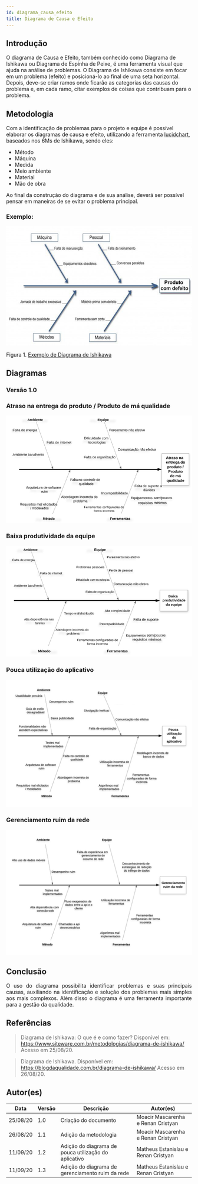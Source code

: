 ```yaml
---
id: diagrama_causa_efeito
title: Diagrama de Causa e Efeito
---
```


## Introdução
O diagrama de Causa e Efeito, também conhecido como Diagrama de Ishikawa ou Diagrama de Espinha de Peixe, é uma ferramenta visual que ajuda na análise de problemas. O Diagrama de Ishikawa consiste em focar em um problema (efeito) e posicioná-lo ao final de uma seta horizontal. Depois, deve-se criar ramos onde ficarão as categorias das causas do problema e, em cada ramo, citar exemplos de coisas que contribuam para o problema.

## Metodologia

Com a identificação de problemas para o projeto e equipe é possível elaborar os diagramas de causa e efeito, utilizando a ferramenta [lucidchart](www.lucidchart.com), baseados nos 6Ms de Ishikawa, sendo eles:

- Método
- Máquina
- Medida
- Meio ambiente
- Material
- Mão de obra 

Ao final da construção do diagrama e de sua análise, deverá ser possível pensar em maneiras de se evitar o problema principal.

### Exemplo:
[![Atraso na entrega](../assets/Causa_efeito/diagrama_exemplo.jpg)](.../assets/Causa_efeito/diagrama_exemplo.jpg)

Figura 1. [Exemplo de Diagrama de Ishikawa](https://blogdaqualidade.com.br/diagrama-de-ishikawa/)

## Diagramas

### Versão 1.0

### Atraso na entrega do produto / Produto de má qualidade

[![Atraso na entrega](../assets/Causa_efeito/diagrama1.png)](../assets/Causa_efeito/diagrama1.png)

### Baixa produtividade da equipe

[![Baixa produtividade da equipe](../assets/Causa_efeito/diagrama2.png)](../assets/Causa_efeito/diagrama2.png)

### Pouca utilização do aplicativo

[![Pouca utilização do aplicativo](../assets/Causa_efeito/diagrama3.jpeg)](../assets/Causa_efeito/diagrama3.jpeg)

### Gerenciamento ruim da rede

[![Gerenciamento ruim da rede](../assets/Causa_efeito/diagrama4.png)](../assets/Causa_efeito/diagrama3.png)


## Conclusão

<p align="justify">
O uso do diagrama possibilita identificar problemas e suas principais causas, auxiliando na identificação e solução dos problemas mais simples aos mais complexos. Além disso o diagrama é uma ferramenta importante para a gestão da qualidade.
</p>

## Referências
> Diagrama de Ishikawa: O que é e como fazer? Disponível em:  https://www.siteware.com.br/metodologias/diagrama-de-ishikawa/ Acesso em 25/08/20.

> Diagrama de Ishikawa. Disponível em: https://blogdaqualidade.com.br/diagrama-de-ishikawa/ Acesso em 26/08/20.

## Autor(es)

| Data | Versão | Descrição | Autor(es) |
| -- | -- | -- | -- |
| 25/08/20 | 1.0 | Criação do documento | Moacir Mascarenha e Renan Cristyan |
| 26/08/20 | 1.1 | Adição da metodologia | Moacir Mascarenha e Renan Cristyan | 
| 11/09/20 | 1.2 | Adição do diagrama de pouca utilização do aplicativo | Matheus Estanislau e Renan Cristyan |
| 11/09/20 | 1.3 | Adição do diagrama de gerenciamento ruim da rede | Matheus Estanislau e Renan Cristyan |